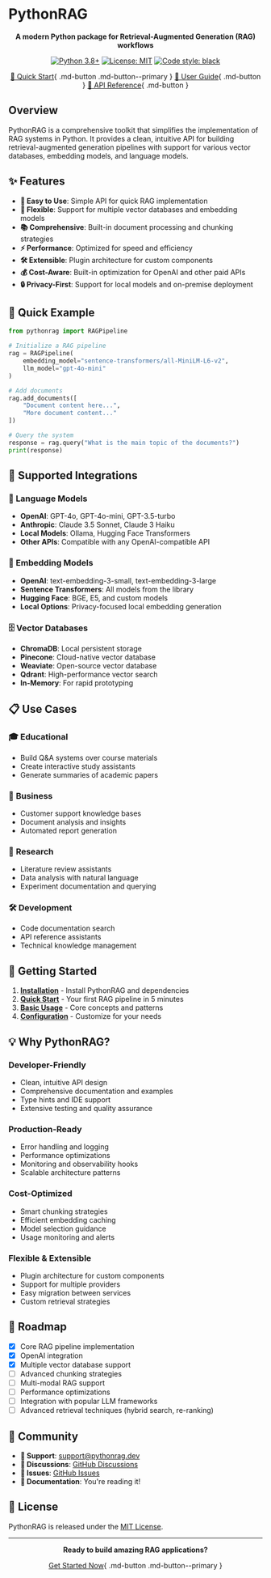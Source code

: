 # PythonRAG

<div align="center">

**A modern Python package for Retrieval-Augmented Generation (RAG) workflows**

[![Python 3.8+](https://img.shields.io/badge/python-3.8+-blue.svg)](https://www.python.org/downloads/)
[![License: MIT](https://img.shields.io/badge/License-MIT-yellow.svg)](https://opensource.org/licenses/MIT)
[![Code style: black](https://img.shields.io/badge/code%20style-black-000000.svg)](https://github.com/psf/black)

[🚀 Quick Start](getting-started/quickstart.md){ .md-button .md-button--primary }
[📖 User Guide](user-guide/configuration.md){ .md-button }
[🔧 API Reference](api/core.md){ .md-button }

</div>

## Overview

PythonRAG is a comprehensive toolkit that simplifies the implementation of RAG systems in Python. It provides a clean, intuitive API for building retrieval-augmented generation pipelines with support for various vector databases, embedding models, and language models.

## ✨ Features

- **🚀 Easy to Use**: Simple API for quick RAG implementation
- **🔧 Flexible**: Support for multiple vector databases and embedding models  
- **📚 Comprehensive**: Built-in document processing and chunking strategies
- **⚡ Performance**: Optimized for speed and efficiency
- **🛠️ Extensible**: Plugin architecture for custom components
- **💰 Cost-Aware**: Built-in optimization for OpenAI and other paid APIs
- **🔒 Privacy-First**: Support for local models and on-premise deployment

## 🎯 Quick Example

```python
from pythonrag import RAGPipeline

# Initialize a RAG pipeline
rag = RAGPipeline(
    embedding_model="sentence-transformers/all-MiniLM-L6-v2",
    llm_model="gpt-4o-mini"
)

# Add documents
rag.add_documents([
    "Document content here...",
    "More document content..."
])

# Query the system
response = rag.query("What is the main topic of the documents?")
print(response)
```

## 🎨 Supported Integrations

### 🤖 Language Models
- **OpenAI**: GPT-4o, GPT-4o-mini, GPT-3.5-turbo
- **Anthropic**: Claude 3.5 Sonnet, Claude 3 Haiku
- **Local Models**: Ollama, Hugging Face Transformers
- **Other APIs**: Compatible with any OpenAI-compatible API

### 🔗 Embedding Models
- **OpenAI**: text-embedding-3-small, text-embedding-3-large
- **Sentence Transformers**: All models from the library
- **Hugging Face**: BGE, E5, and custom models
- **Local Options**: Privacy-focused local embedding generation

### 🗄️ Vector Databases
- **ChromaDB**: Local persistent storage
- **Pinecone**: Cloud-native vector database
- **Weaviate**: Open-source vector database
- **Qdrant**: High-performance vector search
- **In-Memory**: For rapid prototyping

## 📋 Use Cases

### 🎓 **Educational**
- Build Q&A systems over course materials
- Create interactive study assistants
- Generate summaries of academic papers

### 💼 **Business**
- Customer support knowledge bases
- Document analysis and insights
- Automated report generation

### 🔬 **Research**
- Literature review assistants
- Data analysis with natural language
- Experiment documentation and querying

### 🛠️ **Development**
- Code documentation search
- API reference assistants
- Technical knowledge management

## 🚀 Getting Started

1. **[Installation](getting-started/installation.md)** - Install PythonRAG and dependencies
2. **[Quick Start](getting-started/quickstart.md)** - Your first RAG pipeline in 5 minutes
3. **[Basic Usage](getting-started/basic-usage.md)** - Core concepts and patterns
4. **[Configuration](user-guide/configuration.md)** - Customize for your needs

## 💡 Why PythonRAG?

### **Developer-Friendly**
- Clean, intuitive API design
- Comprehensive documentation and examples
- Type hints and IDE support
- Extensive testing and quality assurance

### **Production-Ready**
- Error handling and logging
- Performance optimizations
- Monitoring and observability hooks
- Scalable architecture patterns

### **Cost-Optimized**
- Smart chunking strategies
- Efficient embedding caching
- Model selection guidance
- Usage monitoring and alerts

### **Flexible & Extensible**
- Plugin architecture for custom components
- Support for multiple providers
- Easy migration between services
- Custom retrieval strategies

## 🎯 Roadmap

- [x] Core RAG pipeline implementation
- [x] OpenAI integration
- [x] Multiple vector database support
- [ ] Advanced chunking strategies
- [ ] Multi-modal RAG support
- [ ] Performance optimizations
- [ ] Integration with popular LLM frameworks
- [ ] Advanced retrieval techniques (hybrid search, re-ranking)

## 🤝 Community

- **📧 Support**: support@pythonrag.dev
- **💬 Discussions**: [GitHub Discussions](https://github.com/franzejr/PythonRAG/discussions)
- **🐛 Issues**: [GitHub Issues](https://github.com/franzejr/PythonRAG/issues)
- **📖 Documentation**: You're reading it!

## 📄 License

PythonRAG is released under the [MIT License](https://github.com/franzejr/PythonRAG/blob/main/LICENSE).

---

<div align="center">

**Ready to build amazing RAG applications?**

[Get Started Now](getting-started/installation.md){ .md-button .md-button--primary }

</div> 
